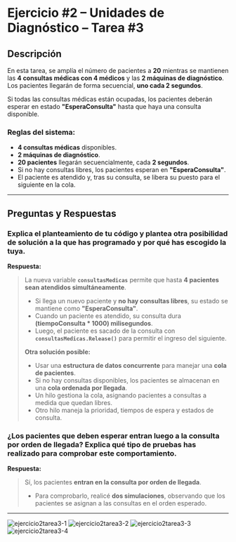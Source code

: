 # Ejercicio #2 – Unidades de Diagnóstico – Tarea #3

## Descripción

En esta tarea, se amplía el número de pacientes a **20** mientras se mantienen las **4 consultas médicas con 4 médicos** y las **2 máquinas de diagnóstico**. Los pacientes llegarán de forma secuencial, **uno cada 2 segundos**. 

Si todas las consultas médicas están ocupadas, los pacientes deberán esperar en estado **"EsperaConsulta"** hasta que haya una consulta disponible.

### Reglas del sistema:
- **4 consultas médicas** disponibles.
- **2 máquinas de diagnóstico**.
- **20 pacientes** llegarán secuencialmente, cada **2 segundos**.
- Si no hay consultas libres, los pacientes esperan en **"EsperaConsulta"**.
- El paciente es atendido y, tras su consulta, se libera su puesto para el siguiente en la cola.

---

## Preguntas y Respuestas

### Explica el planteamiento de tu código y plantea otra posibilidad de solución a la que has programado y por qué has escogido la tuya.

**Respuesta:**

> La nueva variable **`consultasMedicas`** permite que hasta **4 pacientes sean atendidos simultáneamente**. 
>
> - Si llega un nuevo paciente y **no hay consultas libres**, su estado se mantiene como **"EsperaConsulta"**.
> - Cuando un paciente es atendido, su consulta dura **(tiempoConsulta * 1000) milisegundos**.
> - Luego, el paciente es sacado de la consulta con **`consultasMedicas.Release()`** para permitir el ingreso del siguiente.
>
> **Otra solución posible:**
>
> - Usar una **estructura de datos concurrente** para manejar una **cola de pacientes**.
> - Si no hay consultas disponibles, los pacientes se almacenan en una **cola ordenada por llegada**.
> - Un hilo gestiona la cola, asignando pacientes a consultas a medida que quedan libres.
> - Otro hilo maneja la prioridad, tiempos de espera y estados de consulta.

### ¿Los pacientes que deben esperar entran luego a la consulta por orden de llegada? Explica qué tipo de pruebas has realizado para comprobar este comportamiento.

**Respuesta:**

> Sí, los pacientes **entran en la consulta por orden de llegada**.
>
> - Para comprobarlo, realicé **dos simulaciones**, observando que los pacientes se asignan a las consultas en el orden esperado.

---

![ejercicio2tarea3-1](https://github.com/user-attachments/assets/4062c9ff-f35a-4fc9-9f0a-f3963a434ad7)
![ejercicio2tarea3-2](https://github.com/user-attachments/assets/3ccf2fae-d181-4a1e-a65c-ef52b7159ff2)
![ejercicio2tarea3-3](https://github.com/user-attachments/assets/c698a07e-5847-416a-85da-95d56e786f76)
![ejercicio2tarea3-4](https://github.com/user-attachments/assets/b76d1417-c7ad-46d6-9ee7-356cfac463bd)
